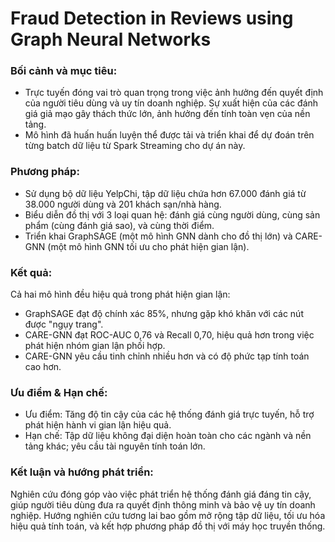 # Fraud Detection in Reviews using Graph Neural Networks
### Bối cảnh và mục tiêu:
- Trực tuyến đóng vai trò quan trọng trong việc ảnh hưởng đến quyết định của người tiêu dùng và uy tín doanh nghiệp.
Sự xuất hiện của các đánh giá giả mạo gây thách thức lớn, ảnh hưởng đến tính toàn vẹn của nền tảng.
- Mô hình đã huấn huấn luyện thể được tải và triển khai để dự đoán trên từng batch dữ liệu từ Spark Streaming cho dự án này.
### Phương pháp:

- Sử dụng bộ dữ liệu YelpChi, tập dữ liệu chứa hơn 67.000 đánh giá từ 38.000 người dùng và 201 khách sạn/nhà hàng.
- Biểu diễn đồ thị với 3 loại quan hệ: đánh giá cùng người dùng, cùng sản phẩm (cùng đánh giá sao), và cùng thời điểm.
- Triển khai GraphSAGE (một mô hình GNN dành cho đồ thị lớn) và CARE-GNN (một mô hình GNN tối ưu cho phát hiện gian lận).
### Kết quả:
Cả hai mô hình đều hiệu quả trong phát hiện gian lận:
- GraphSAGE đạt độ chính xác 85%, nhưng gặp khó khăn với các nút được "ngụy trang".
- CARE-GNN đạt ROC-AUC 0,76 và Recall 0,70, hiệu quả hơn trong việc phát hiện nhóm gian lận phối hợp.
- CARE-GNN yêu cầu tinh chỉnh nhiều hơn và có độ phức tạp tính toán cao hơn.
### Ưu điểm & Hạn chế:

- Ưu điểm: Tăng độ tin cậy của các hệ thống đánh giá trực tuyến, hỗ trợ phát hiện hành vi gian lận hiệu quả.
- Hạn chế: Tập dữ liệu không đại diện hoàn toàn cho các ngành và nền tảng khác; yêu cầu tài nguyên tính toán lớn.
### Kết luận và hướng phát triển:

Nghiên cứu đóng góp vào việc phát triển hệ thống đánh giá đáng tin cậy, giúp người tiêu dùng đưa ra quyết định thông minh và bảo vệ uy tín doanh nghiệp.
Hướng nghiên cứu tương lai bao gồm mở rộng tập dữ liệu, tối ưu hóa hiệu quả tính toán, và kết hợp phương pháp đồ thị với máy học truyền thống.
